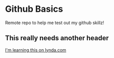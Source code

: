 Github Basics
==========================
Remote repo to help me test out my github skillz!

## This really needs another header

[I'm learning this on lynda.com](http://www.lynda.com)

